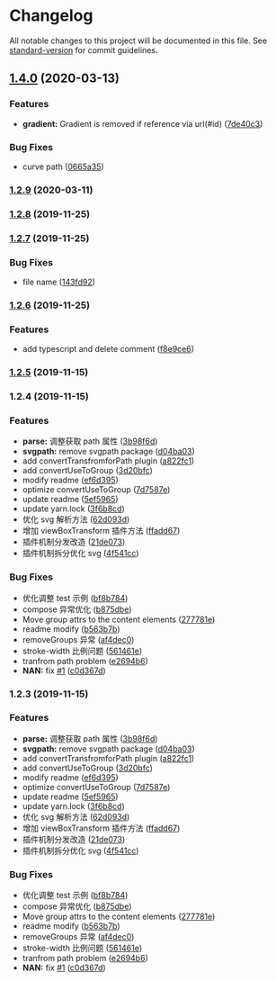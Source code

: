 # Changelog

All notable changes to this project will be documented in this file. See [standard-version](https://github.com/conventional-changelog/standard-version) for commit guidelines.

## [1.4.0](https://github.com/pfan123/convertpath/compare/v1.2.9...v1.4.0) (2020-03-13)

### Features

- **gradient:** Gradient is removed if reference via url(#id) ([7de40c3](https://github.com/pfan123/convertpath/commit/7de40c392fa706834fb23b0db1f4eb0213342538))

### Bug Fixes

- curve path ([0665a35](https://github.com/pfan123/convertpath/commit/0665a35d66d9823cf438729aa7cc10b6670c053d))

### [1.2.9](https://github.com/pfan123/convertpath/compare/v1.2.8...v1.2.9) (2020-03-11)

### [1.2.8](https://github.com/pfan123/convertpath/compare/v1.2.7...v1.2.8) (2019-11-25)

### [1.2.7](https://github.com/pfan123/convertpath/compare/v1.2.6...v1.2.7) (2019-11-25)

### Bug Fixes

- file name ([143fd92](https://github.com/pfan123/convertpath/commit/143fd921ef3d76524dc634ce4c4d091e1189b940))

### [1.2.6](https://github.com/pfan123/convertpath/compare/v1.2.5...v1.2.6) (2019-11-25)

### Features

- add typescript and delete comment ([f8e9ce6](https://github.com/pfan123/convertpath/commit/f8e9ce6c862a791775689f15923b54948d828a7f))

### [1.2.5](https://github.com/pfan123/convertpath/compare/v1.2.4...v1.2.5) (2019-11-15)

### 1.2.4 (2019-11-15)

### Features

- **parse:** 调整获取 path 属性 ([3b98f6d](https://github.com/pfan123/convertpath/commit/3b98f6d28f36ed02a9b99fcac3aa58ef22e6a8a3))
- **svgpath:** remove svgpath package ([d04ba03](https://github.com/pfan123/convertpath/commit/d04ba03bda7a59e64c15f00cfa2d03287623914e))
- add convertTransfromforPath plugin ([a822fc1](https://github.com/pfan123/convertpath/commit/a822fc18d4f6e3f415d8477ff7d90ce25709ad6c))
- add convertUseToGroup ([3d20bfc](https://github.com/pfan123/convertpath/commit/3d20bfcb12cfa550e6e6e6a5724b0f92215d6bd4))
- modify readme ([ef6d395](https://github.com/pfan123/convertpath/commit/ef6d39523c0c11ded2dab64fe16410bcded5974f))
- optimize convertUseToGroup ([7d7587e](https://github.com/pfan123/convertpath/commit/7d7587e5ef7c1849c6e524b300622f80f37c78c5))
- update readme ([5ef5965](https://github.com/pfan123/convertpath/commit/5ef5965e5edf5b0ad556e8d44f0029d65e857906))
- update yarn.lock ([3f6b8cd](https://github.com/pfan123/convertpath/commit/3f6b8cdcf61b484943ad29347cf62446d6c74d83))
- 优化 svg 解析方法 ([62d093d](https://github.com/pfan123/convertpath/commit/62d093d5fadf62d6a7cec50d9cac0c7717c18a6f))
- 增加 viewBoxTransform 插件方法 ([ffadd67](https://github.com/pfan123/convertpath/commit/ffadd67b48ac71b41bee753903ae6db1a1b100f5))
- 插件机制分发改造 ([21de073](https://github.com/pfan123/convertpath/commit/21de0738b2d77c34917d17d765cee1deebbd4f68))
- 插件机制拆分优化 svg ([4f541cc](https://github.com/pfan123/convertpath/commit/4f541cc2cd010694b5e037d20e40cb4be141a39f))

### Bug Fixes

- 优化调整 test 示例 ([bf8b784](https://github.com/pfan123/convertpath/commit/bf8b784c12b135acbe8ab6172b2ee7f700cf9c09))
- compose 异常优化 ([b875dbe](https://github.com/pfan123/convertpath/commit/b875dbed63b9d17f0a8348efbd98f02bfa0afd78))
- Move group attrs to the content elements ([277781e](https://github.com/pfan123/convertpath/commit/277781e790e2b4b997d8926c88fe54f49628a46b))
- readme modify ([b563b7b](https://github.com/pfan123/convertpath/commit/b563b7b7ce56d0ee909c9c4e159bf994eca93a0b))
- removeGroups 异常 ([af4dec0](https://github.com/pfan123/convertpath/commit/af4dec05b9f091c1ba9f5a759efd79b7beeed731))
- stroke-width 比例问题 ([561461e](https://github.com/pfan123/convertpath/commit/561461e4d69f97da6767de686a65101bddcc3327))
- tranfrom path problem ([e2694b6](https://github.com/pfan123/convertpath/commit/e2694b683007c7aeda7e2685d930a85abc1334b6))
- **NAN:** fix [#1](https://github.com/pfan123/convertpath/issues/1) ([c0d367d](https://github.com/pfan123/convertpath/commit/c0d367d0c4c578cc0c3519bac831cbe702466bcf))

### 1.2.3 (2019-11-15)

### Features

- **parse:** 调整获取 path 属性 ([3b98f6d](https://github.com/pfan123/convertpath/commit/3b98f6d28f36ed02a9b99fcac3aa58ef22e6a8a3))
- **svgpath:** remove svgpath package ([d04ba03](https://github.com/pfan123/convertpath/commit/d04ba03bda7a59e64c15f00cfa2d03287623914e))
- add convertTransfromforPath plugin ([a822fc1](https://github.com/pfan123/convertpath/commit/a822fc18d4f6e3f415d8477ff7d90ce25709ad6c))
- add convertUseToGroup ([3d20bfc](https://github.com/pfan123/convertpath/commit/3d20bfcb12cfa550e6e6e6a5724b0f92215d6bd4))
- modify readme ([ef6d395](https://github.com/pfan123/convertpath/commit/ef6d39523c0c11ded2dab64fe16410bcded5974f))
- optimize convertUseToGroup ([7d7587e](https://github.com/pfan123/convertpath/commit/7d7587e5ef7c1849c6e524b300622f80f37c78c5))
- update readme ([5ef5965](https://github.com/pfan123/convertpath/commit/5ef5965e5edf5b0ad556e8d44f0029d65e857906))
- update yarn.lock ([3f6b8cd](https://github.com/pfan123/convertpath/commit/3f6b8cdcf61b484943ad29347cf62446d6c74d83))
- 优化 svg 解析方法 ([62d093d](https://github.com/pfan123/convertpath/commit/62d093d5fadf62d6a7cec50d9cac0c7717c18a6f))
- 增加 viewBoxTransform 插件方法 ([ffadd67](https://github.com/pfan123/convertpath/commit/ffadd67b48ac71b41bee753903ae6db1a1b100f5))
- 插件机制分发改造 ([21de073](https://github.com/pfan123/convertpath/commit/21de0738b2d77c34917d17d765cee1deebbd4f68))
- 插件机制拆分优化 svg ([4f541cc](https://github.com/pfan123/convertpath/commit/4f541cc2cd010694b5e037d20e40cb4be141a39f))

### Bug Fixes

- 优化调整 test 示例 ([bf8b784](https://github.com/pfan123/convertpath/commit/bf8b784c12b135acbe8ab6172b2ee7f700cf9c09))
- compose 异常优化 ([b875dbe](https://github.com/pfan123/convertpath/commit/b875dbed63b9d17f0a8348efbd98f02bfa0afd78))
- Move group attrs to the content elements ([277781e](https://github.com/pfan123/convertpath/commit/277781e790e2b4b997d8926c88fe54f49628a46b))
- readme modify ([b563b7b](https://github.com/pfan123/convertpath/commit/b563b7b7ce56d0ee909c9c4e159bf994eca93a0b))
- removeGroups 异常 ([af4dec0](https://github.com/pfan123/convertpath/commit/af4dec05b9f091c1ba9f5a759efd79b7beeed731))
- stroke-width 比例问题 ([561461e](https://github.com/pfan123/convertpath/commit/561461e4d69f97da6767de686a65101bddcc3327))
- tranfrom path problem ([e2694b6](https://github.com/pfan123/convertpath/commit/e2694b683007c7aeda7e2685d930a85abc1334b6))
- **NAN:** fix [#1](https://github.com/pfan123/convertpath/issues/1) ([c0d367d](https://github.com/pfan123/convertpath/commit/c0d367d0c4c578cc0c3519bac831cbe702466bcf))
